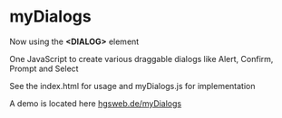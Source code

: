 myDialogs
=========

Now using the **&lt;DIALOG>** element

One JavaScript to create  various draggable dialogs like Alert, Confirm, Prompt and Select 

See the index.html for usage and myDialogs.js for implementation

A demo is located here <a href='http://hgsweb.de/myDialogs'>hgsweb.de/myDialogs</a>

